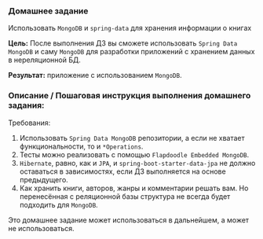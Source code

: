 ### Домашнее задание

Использовать `MongoDB` и `spring-data` для хранения информации о книгах

**Цель:** После выполнения ДЗ вы сможете использовать `Spring Data MongoDB` и саму `MongoDB` для разработки приложений с
хранением данных в нереляционной БД.

**Результат:** приложение с использованием `MongoDB`.

### Описание / Пошаговая инструкция выполнения домашнего задания:

Требования:

1. Использовать `Spring Data MongoDB` репозитории, а если не хватает функциональности, то и `*Operations`.
2. Тесты можно реализовать с помощью `Flapdoodle Embedded MongoDB`.
3. `Hibernate`, равно, как и `JPA`, и `spring-boot-starter-data-jpa` не должно оставаться в зависимостях, если ДЗ
   выполняется на основе предыдущего.
4. Как хранить книги, авторов, жанры и комментарии решать вам. Но перенесённая с реляционной базы структура не всегда
   будет подходить для `MongoDB`.

Это домашнее задание может использоваться в дальнейшем, а может не использоваться.
